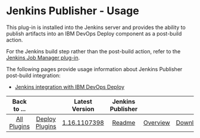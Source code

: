 
# Jenkins Publisher - Usage


This plug-in is installed into the Jenkins server and provides the ability to publish artifacts into an IBM DevOps Deploy component as a post-build action.

For the Jenkins build step rather than the post-build action, refer to the [Jenkins Job Manager plug-in](https://urbancode.github.io/IBM-UCx-PLUGIN-DOCS/UCD/jenkins-job-manager/).

The following pages provide usage information about Jenkins Publisher post-build integration:

* [Jenkins integration with IBM DevOps Deploy](https://community.ibm.com/community/user/wasdevops/blogs/osman-burucu/2022/07/12/jenkins-integration-with-ibm-urbancode-deploy)

|Back to ...||Latest Version|Jenkins Publisher |||
| :---: | :---: | :---: | :---: | :---: | :---: |
|[All Plugins](../../index.md)|[Deploy Plugins](../README.md)|[1.16.1107398](https://raw.githubusercontent.com/UrbanCode/IBM-UCD-PLUGINS/main/files/jenkins-ud-plugin/ibm-ucdeploy-publisher-1.16.1107398.hpi)|[Readme](README.md)|[Overview](overview.md)|[Downloads](downloads.md)|
